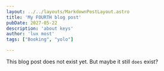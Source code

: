 ```yaml
---
layout: ../../layouts/MarkdownPostLayout.astro
title: 'My FOURTH blog post'
pubDate: 2027-05-22
description: 'about keys'
author: 'lux most'
tags: ["Booking", "yolo"]

---
```



This blog post does not exist yet.
But maybe it still `does` exist?